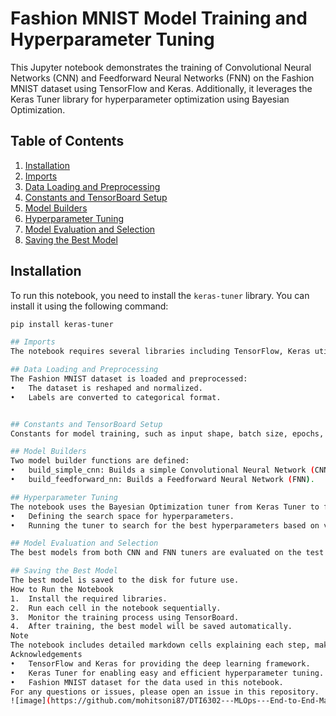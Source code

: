 # Fashion MNIST Model Training and Hyperparameter Tuning

This Jupyter notebook demonstrates the training of Convolutional Neural Networks (CNN) and Feedforward Neural Networks (FNN) on the Fashion MNIST dataset using TensorFlow and Keras. Additionally, it leverages the Keras Tuner library for hyperparameter optimization using Bayesian Optimization.

## Table of Contents
1. [Installation](#installation)
2. [Imports](#imports)
3. [Data Loading and Preprocessing](#data-loading-and-preprocessing)
4. [Constants and TensorBoard Setup](#constants-and-tensorboard-setup)
5. [Model Builders](#model-builders)
6. [Hyperparameter Tuning](#hyperparameter-tuning)
7. [Model Evaluation and Selection](#model-evaluation-and-selection)
8. [Saving the Best Model](#saving-the-best-model)

## Installation
To run this notebook, you need to install the `keras-tuner` library. You can install it using the following command:

```bash
pip install keras-tuner

## Imports
The notebook requires several libraries including TensorFlow, Keras utilities, and Keras Tuner for hyperparameter optimization.

## Data Loading and Preprocessing
The Fashion MNIST dataset is loaded and preprocessed:
•	The dataset is reshaped and normalized.
•	Labels are converted to categorical format.


## Constants and TensorBoard Setup
Constants for model training, such as input shape, batch size, epochs, and log directories for TensorBoard, are defined. TensorBoard callbacks are set up for monitoring the training process.

## Model Builders
Two model builder functions are defined:
•	build_simple_cnn: Builds a simple Convolutional Neural Network (CNN).
•	build_feedforward_nn: Builds a Feedforward Neural Network (FNN).

## Hyperparameter Tuning
The notebook uses the Bayesian Optimization tuner from Keras Tuner to find the optimal hyperparameters for both CNN and FNN models. The tuning process involves:
•	Defining the search space for hyperparameters.
•	Running the tuner to search for the best hyperparameters based on validation accuracy.

## Model Evaluation and Selection
The best models from both CNN and FNN tuners are evaluated on the test set. The model with the higher validation accuracy is selected as the better model.

## Saving the Best Model
The best model is saved to the disk for future use.
How to Run the Notebook
1.	Install the required libraries.
2.	Run each cell in the notebook sequentially.
3.	Monitor the training process using TensorBoard.
4.	After training, the best model will be saved automatically.
Note
The notebook includes detailed markdown cells explaining each step, making it easier to follow along and understand the process of model training and hyperparameter tuning.
Acknowledgements
•	TensorFlow and Keras for providing the deep learning framework.
•	Keras Tuner for enabling easy and efficient hyperparameter tuning.
•	Fashion MNIST dataset for the data used in this notebook.
For any questions or issues, please open an issue in this repository.
![image](https://github.com/mohitsoni87/DTI6302---MLOps---End-to-End-Machine-Learning-Project/assets/31820911/79674986-2530-4946-8af0-6a4b1f49f09f)

